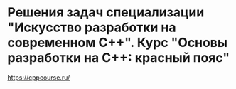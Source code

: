 # Решения задач специализации "Искусство разработки на современном С++". Курс "Основы разработки на С++: красный пояс"

<https://cppcourse.ru/>

